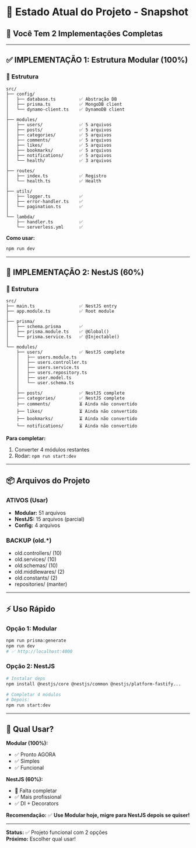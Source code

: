 # 📸 Estado Atual do Projeto - Snapshot

## 🎯 Você Tem 2 Implementações Completas

---

## ✅ IMPLEMENTAÇÃO 1: Estrutura Modular (100%)

### 📁 Estrutura

```
src/
├── config/
│   ├── database.ts         ✅ Abstração DB
│   ├── prisma.ts           ✅ MongoDB client
│   └── dynamo-client.ts    ✅ DynamoDB client
│
├── modules/
│   ├── users/              ✅ 5 arquivos
│   ├── posts/              ✅ 5 arquivos
│   ├── categories/         ✅ 5 arquivos
│   ├── comments/           ✅ 5 arquivos
│   ├── likes/              ✅ 5 arquivos
│   ├── bookmarks/          ✅ 5 arquivos
│   ├── notifications/      ✅ 5 arquivos
│   └── health/             ✅ 3 arquivos
│
├── routes/
│   ├── index.ts            ✅ Registro
│   └── health.ts           ✅ Health
│
├── utils/
│   ├── logger.ts           ✅
│   ├── error-handler.ts    ✅
│   └── pagination.ts       ✅
│
└── lambda/
    ├── handler.ts          ✅
    └── serverless.yml      ✅
```

**Como usar:**

```bash
npm run dev
```

---

## 🔄 IMPLEMENTAÇÃO 2: NestJS (60%)

### 📁 Estrutura

```
src/
├── main.ts                 ✅ NestJS entry
├── app.module.ts           ✅ Root module
│
├── prisma/
│   ├── schema.prisma       ✅
│   ├── prisma.module.ts    ✅ @Global()
│   └── prisma.service.ts   ✅ @Injectable()
│
└── modules/
    ├── users/              ✅ NestJS complete
    │   ├── users.module.ts
    │   ├── users.controller.ts
    │   ├── users.service.ts
    │   ├── users.repository.ts
    │   ├── user.model.ts
    │   └── user.schema.ts
    │
    ├── posts/              ✅ NestJS complete
    ├── categories/         ✅ NestJS complete
    ├── comments/           ⏳ Ainda não convertido
    ├── likes/              ⏳ Ainda não convertido
    ├── bookmarks/          ⏳ Ainda não convertido
    └── notifications/      ⏳ Ainda não convertido
```

**Para completar:**

1. Converter 4 módulos restantes
2. Rodar: `npm run start:dev`

---

## 📦 Arquivos do Projeto

### ATIVOS (Usar)

- **Modular:** 51 arquivos
- **NestJS:** 15 arquivos (parcial)
- **Config:** 4 arquivos

### BACKUP (old.*)

- old.controllers/ (10)
- old.services/ (10)
- old.schemas/ (10)
- old.middlewares/ (2)
- old.constants/ (2)
- repositories/ (manter)

---

## ⚡ Uso Rápido

### Opção 1: Modular

```bash
npm run prisma:generate
npm run dev
# ✅ http://localhost:4000
```

### Opção 2: NestJS  

```bash
# Instalar deps
npm install @nestjs/core @nestjs/common @nestjs/platform-fastify...

# Completar 4 módulos
# Depois:
npm run start:dev
```

---

## 🎯 Qual Usar?

**Modular (100%):**

- ✅ Pronto AGORA
- ✅ Simples
- ✅ Funcional

**NestJS (60%):**

- 🔄 Falta completar
- ✅ Mais profissional
- ✅ DI + Decorators

**Recomendação:** ✅ **Use Modular hoje, migre para NestJS depois se quiser!**

---

**Status:** ✅ Projeto funcional com 2 opções  
**Próximo:** Escolher qual usar!
